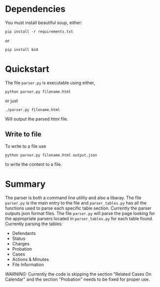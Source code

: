 # Dependencies

You must install beautiful soup, either:

    pip install -r requirements.txt
	
or 

    pip install bs4

# Quickstart

The file `parser.py` is executable using either,

    python parser.py filename.html
	
or just

    ./parser.py filename.html

Will output the parsed html file.

## Write to file

To write to a file use

    python parser.py filename.html output.json

to write the content to a file.

# Summary

The parser is both a command line utility and also a libaray. The file `parser.py` is the main entry to the file and `parser_tables.py` has all the functions used to parse each specific table section. Currently the parser outputs json format files. The file `parser.py` will parse the page looking for the appropriate parsers located in `parser_tables.py` for each table found. Currently parsing the tables:

 - Defendants
 - Status
 - Charges
 - Probation
 - Cases
 - Actions & Minutes
 - File Information
 
*WARNING:* Currently the code is skipping the section "Related Cases On Calendar" and the section "Probation" needs to be fixed for proper use.

